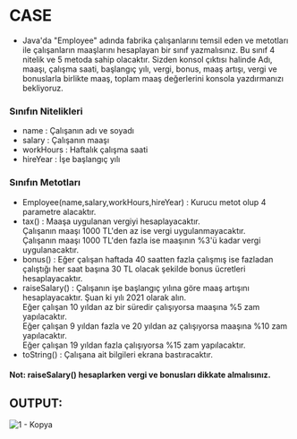 # CASE
* Java'da "Employee" adında fabrika çalışanlarını temsil eden ve metotları ile çalışanların maaşlarını hesaplayan bir sınıf yazmalısınız. Bu sınıf 4 nitelik ve 5 metoda sahip olacaktır. Sizden konsol çıktısı halinde Adı, maaşı, çalışma saati, başlangıç yılı, vergi, bonus, maaş artışı, vergi ve bonuslarla birlikte maaş, toplam maaş değerlerini konsola yazdırmanızı bekliyoruz.
### Sınıfın Nitelikleri
* name : Çalışanın adı ve soyadı
* salary : Çalışanın maaşı
* workHours : Haftalık çalışma saati
* hireYear : İşe başlangıç yılı
### Sınıfın Metotları
* Employee(name,salary,workHours,hireYear) : Kurucu metot olup 4 parametre alacaktır.<br>
* tax() : Maaşa uygulanan vergiyi hesaplayacaktır.<br>
Çalışanın maaşı 1000 TL'den az ise vergi uygulanmayacaktır. <br>
Çalışanın maaşı 1000 TL'den fazla ise maaşının %3'ü kadar vergi uygulanacaktır.<br>
* bonus() : Eğer çalışan haftada 40 saatten fazla çalışmış ise fazladan çalıştığı her saat başına 30 TL olacak şekilde bonus ücretleri hesaplayacaktır.<br>
* raiseSalary() : Çalışanın işe başlangıç yılına göre maaş artışını hesaplayacaktır. Şuan ki yılı 2021 olarak alın.<br>
Eğer çalışan 10 yıldan az bir süredir çalışıyorsa maaşına %5 zam yapılacaktır.<br>
Eğer çalışan 9 yıldan fazla ve 20 yıldan az çalışıyorsa maaşına %10 zam yapılacaktır.<br>
Eğer çalışan 19 yıldan fazla çalışıyorsa %15 zam yapılacaktır.<br>
* toString() : Çalışana ait bilgileri ekrana bastıracaktır.
#### Not: raiseSalary() hesaplarken vergi ve bonusları dikkate almalısınız.

## OUTPUT:


![1 - Kopya](https://user-images.githubusercontent.com/75911392/193429247-6084262a-c5a4-4032-838d-8463af12c6a8.png)
